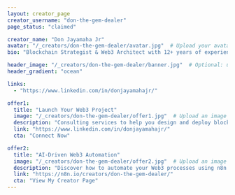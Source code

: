 ```yaml
---
layout: creator_page
creator_username: "don-the-gem-dealer"
page_status: "claimed"

creator_name: "Don Jayamaha Jr"
avatar: "/_creators/don-the-gem-dealer/avatar.jpg"  # Upload your avatar image
bio: "Blockchain Strategist & Web3 Architect with 12+ years of experience bridging traditional industries and decentralized technologies.<br>My n8n workflows and AI agents specialize in helping build the Web3 space for the masses. I believe Web4 will harness agentic AI to make Web3 services accessible to all."

header_image: "/_creators/don-the-gem-dealer/banner.jpg"  # Optional: upload a banner image or remove this line
header_gradient: "ocean"

links:
  - "https://www.linkedin.com/in/donjayamahajr/"

offer1:
  title: "Launch Your Web3 Project"
  image: "/_creators/don-the-gem-dealer/offer1.jpg"  # Upload an image or adjust the path
  description: "Consulting services to help you design and deploy blockchain, DeFi, NFT, and AI-powered solutions."
  link: "https://www.linkedin.com/in/donjayamahajr/"
  cta: "Connect Now"

offer2:
  title: "AI-Driven Web3 Automation"
  image: "/_creators/don-the-gem-dealer/offer2.jpg"  # Upload an image or adjust the path
  description: "Discover how to automate your Web3 processes using n8n + AI agents for DeFi, NFTs, and crypto payments."
  link: "https://n8n.io/creators/don-the-gem-dealer/"
  cta: "View My Creator Page"
---
```

